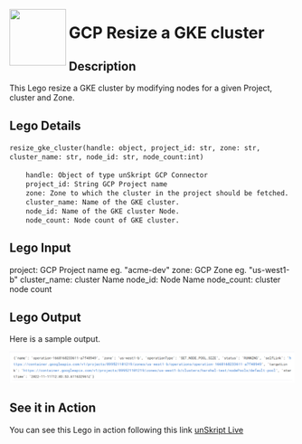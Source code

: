 [<img align="left" src="https://unskript.com/assets/favicon.png" width="100" height="100" style="padding-right: 5px">](https://unskript.com/assets/favicon.png) 
<h1>GCP Resize a GKE cluster</h1>

## Description
This Lego resize a GKE cluster by modifying nodes for a given Project, cluster and Zone.

## Lego Details

    resize_gke_cluster(handle: object, project_id: str, zone: str, cluster_name: str, node_id: str, node_count:int)

        handle: Object of type unSkript GCP Connector
        project_id: String GCP Project name
        zone: Zone to which the cluster in the project should be fetched.
        cluster_name: Name of the GKE cluster.
        node_id: Name of the GKE cluster Node.
        node_count: Node count of GKE cluster.


## Lego Input
 project:  GCP Project name eg. "acme-dev"
 zone: GCP Zone eg. "us-west1-b"
 cluster_name: cluster Name
 node_id: Node Name
 node_count: cluster node count

## Lego Output
Here is a sample output.

<img src="./1.png">



## See it in Action

You can see this Lego in action following this link [unSkript Live](https://us.app.unskript.io)
